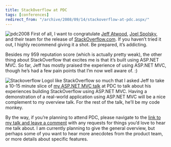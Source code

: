 ```yaml
---
title: StackOverflow at PDC
tags: [conferences]
redirect_from: "/archive/2008/09/14/stackoverflow-at-pdc.aspx/"
---
```


![pdc2008](https://haacked.com/images/haacked_com/WindowsLiveWriter/StackOverflowatPDC_EC4F/pdc2008_3.jpg "pdc2008")
First of all, I want to congratulate [Jeff
Atwood](http://codinghorror.com/ "CodingHorror blog"), [Joel
Spolsky](http://www.joelonsoftware.com/ "Joel Spolsky's Blog"), and
their team for the release of
[StackOverflow.com](http://stackoverflow.com/ "StackOverflow"). If you
haven’t tried it out, I highly recommend giving it a shot. Be prepared,
it’s addicting.

Besides my 959 reputation score (which is actually pretty weak), the
other thing about StackOverflow that excites me is that it’s built using
ASP.NET MVC. So far, Jeff has mostly praised the experience of using
ASP.NET MVC, though he’s had a few pain points that I’m now well aware
of. :)

![Stackoverflow
Logo](https://haacked.com/images/haacked_com/WindowsLiveWriter/StackOverflowatPDC_EC4F/stackoverflow-logo-250_3.png "Stackoverflow Logo")I
like StackOverflow so much that I asked Jeff to take a 10-15 minute
slice of [my ASP.NET MVC
talk](http://channel9.msdn.com/pdc2008/PC21/ "ASP.NET MVC: A New Framework for Building Web Applications")
at PDC to talk about his experiences building StackOverflow using
ASP.NET MVC. Having a demonstration of a real-world application using
ASP.NET MVC will be a nice complement to my overview talk. For the rest
of the talk, he’ll be my code monkey.

By the way, if you’re planning to attend PDC, please navigate to the
[link to my talk and leave a
comment](http://channel9.msdn.com/pdc2008/PC21/ "Link to my talk") with
any requests for things you’d love to hear me talk about. I am currently
planning to give the general overview, but perhaps some of you want to
hear more anecdotes from the product team, or more details about
specific features.
